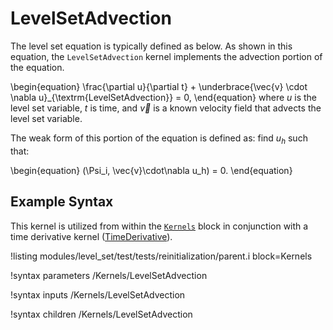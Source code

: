 # LevelSetAdvection

The level set equation is typically defined as below. As shown in this equation, the
`LevelSetAdvection` kernel implements the advection portion of the equation.

\begin{equation}
\frac{\partial u}{\partial t} + \underbrace{\vec{v} \cdot \nabla u}_{\textrm{LevelSetAdvection}} = 0,
\end{equation}
where $u$ is the level set variable, $t$ is time, and $\vec{v}$ is a known velocity field that
advects the level set variable.

The weak form of this portion of the equation is defined as: find $u_h$ such that:

\begin{equation}
(\Psi_i, \vec{v}\cdot\nabla u_h) = 0.
\end{equation}

## Example Syntax

This kernel is utilized from within the [`Kernels`](framework:syntax/Kernels/index.md) block in conjunction
with a time derivative kernel ([TimeDerivative](framework:/TimeDerivative.md)).

!listing modules/level_set/test/tests/reinitialization/parent.i block=Kernels

!syntax parameters /Kernels/LevelSetAdvection

!syntax inputs /Kernels/LevelSetAdvection

!syntax children /Kernels/LevelSetAdvection

